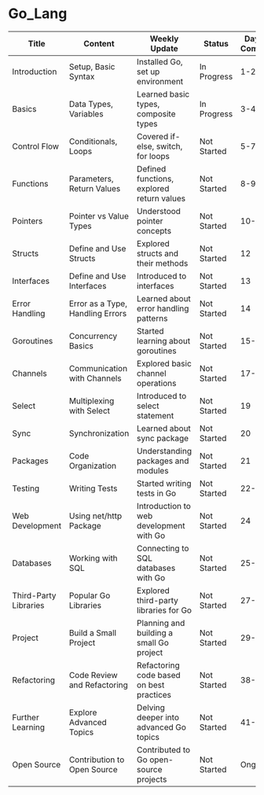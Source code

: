 # Go_Lang


| Title            | Content                              | Weekly Update                                      | Status         | Days to Complete |
|------------------|--------------------------------------|----------------------------------------------------|----------------|------------------|
| Introduction     | Setup, Basic Syntax                  | Installed Go, set up environment                   | In Progress    | 1-2              |
| Basics           | Data Types, Variables                | Learned basic types, composite types               | In Progress    | 3-4              |
| Control Flow     | Conditionals, Loops                  | Covered if-else, switch, for loops                 | Not Started    | 5-7              |
| Functions        | Parameters, Return Values            | Defined functions, explored return values          | Not Started    | 8-9              |
| Pointers         | Pointer vs Value Types               | Understood pointer concepts                        | Not Started    | 10-11            |
| Structs          | Define and Use Structs               | Explored structs and their methods                | Not Started    | 12               |
| Interfaces       | Define and Use Interfaces            | Introduced to interfaces                           | Not Started    | 13               |
| Error Handling   | Error as a Type, Handling Errors     | Learned about error handling patterns              | Not Started    | 14               |
| Goroutines       | Concurrency Basics                   | Started learning about goroutines                  | Not Started    | 15-16            |
| Channels         | Communication with Channels          | Explored basic channel operations                 | Not Started    | 17-18            |
| Select           | Multiplexing with Select             | Introduced to select statement                    | Not Started    | 19               |
| Sync             | Synchronization                     | Learned about sync package                         | Not Started    | 20               |
| Packages         | Code Organization                   | Understanding packages and modules                | Not Started    | 21               |
| Testing          | Writing Tests                       | Started writing tests in Go                       | Not Started    | 22-23            |
| Web Development  | Using net/http Package               | Introduction to web development with Go           | Not Started    | 24               |
| Databases        | Working with SQL                    | Connecting to SQL databases with Go               | Not Started    | 25-26            |
| Third-Party Libraries | Popular Go Libraries          | Explored third-party libraries for Go             | Not Started    | 27-28            |
| Project          | Build a Small Project               | Planning and building a small Go project          | Not Started    | 29-37            |
| Refactoring      | Code Review and Refactoring         | Refactoring code based on best practices          | Not Started    | 38-40            |
| Further Learning | Explore Advanced Topics            | Delving deeper into advanced Go topics            | Not Started    | 41-42            |
| Open Source      | Contribution to Open Source        | Contributed to Go open-source projects            | Not Started    | Ongoing          |
